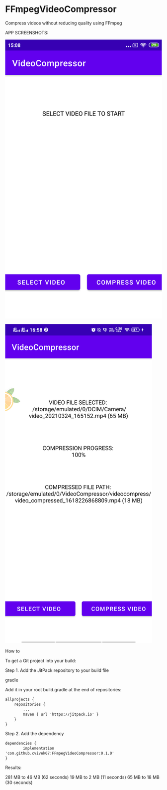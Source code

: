 # FFmpegVideoCompressor
Compress videos without reducing quality using FFmpeg

APP SCREENSHOTS:

![Alt text](https://github.com/cvivek07/FFmpegVideoCompressor/blob/master/screenshots/device-2021-04-12-150807.png?raw=true "Optional Title")

![Alt text](https://github.com/cvivek07/FFmpegVideoCompressor/blob/master/screenshots/device-2021-04-12-165839.png?raw=true "Optional Title")


How to

To get a Git project into your build:

Step 1. Add the JitPack repository to your build file

gradle

Add it in your root build.gradle at the end of repositories:


	allprojects {
		repositories {
			...
			maven { url 'https://jitpack.io' }
		}
	}
	
  
  Step 2. Add the dependency

	dependencies {
	        implementation 'com.github.cvivek07:FFmpegVideoCompressor:0.1.0'
	}
	
Results:

281 MB to 46 MB (62 seconds)
19 MB to 2 MB (11 seconds)
65 MB to 18 MB (30 seconds)

